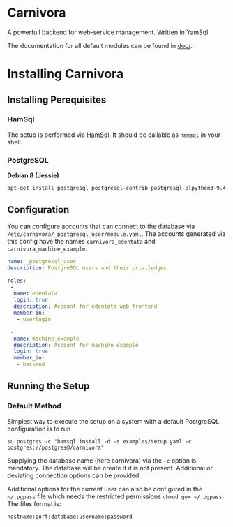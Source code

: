 Carnivora
=========

A powerfull backend for web-service management. Written in YamSql.

The documentation for all default modules can be found in [doc/](doc/).

Installing Carnivora
====================

Installing Perequisites
-----------------------

### HamSql

The setup is performed via [HamSql](https://github.com/qua-bla/hamsql).
It should be callable as `hamsql` in your shell.

### PostgreSQL

**Debian 8 (Jessie)**

    apt-get install postgresql postgresql-contrib postgresql-plpython3-9.4

Configuration
-------------

You can configure accounts that can connect to the database via
`/etc/carnivora/_postgresql_user/module.yaml`. The accounts generated
via this config have the names `carnivora_edentata` and
`carnivora_machine_example`.

```.yaml
name: _postgresql_user
description: PostgreSQL users and their priviledges

roles:
 -
  name: edentata
  login: true
  description: Account for edentata web frontend
  member_in:
   - userlogin

 -
  name: machine_example
  description: Account for machine example
  login: true
  member_in:
   - backend
```

Running the Setup
-----------------

### Default Method

Simplest way to execute the setup on a system with a default PostgreSQL
configuration is to run

    su postgres -c "hamsql install -d -s examples/setup.yaml -c postgres://postgres@/carnivora"

Supplying the database name (here carnivora) via the `-c` option is
mandatory. The database will be create if it is not present. Additional
or deviating connection options can be provided.

Additional options for the current user can also be configured in the
`~/.pgpass` file which needs the restricted permissions
`chmod go= ~/.pgpass`. The files format is:

    hostname:port:database:username:password

